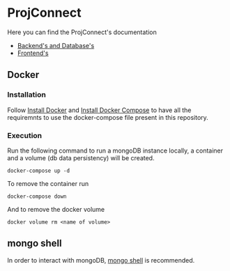 # ProjConnect

Here you can find the ProjConnect's documentation
-  [Backend's and Database's](./doc/backend_db/README.md)
-  [Frontend's](./doc/frontend/README.md)

## Docker

### Installation

Follow [Install Docker](https://docs.docker.com/get-docker/) and [Install Docker Compose](https://docs.docker.com/compose/install/) to have all the requiremnts to use the docker-compose file present in this repository.

### Execution

Run the following command to run a mongoDB instance locally, a container and a volume (db data persistency) will be created.
```
docker-compose up -d
```

To remove the container run
```
docker-compose down
```

And to remove the docker volume
```
docker volume rm <name of volume>
```


## mongo shell

In order to interact with mongoDB, [mongo shell](https://docs.mongodb.com/v4.4/mongo/) is recommended.
